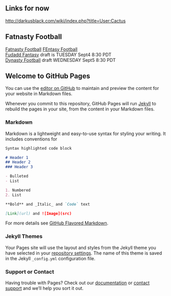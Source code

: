 ## Links for now

http://darkusblack.com/wiki/index.php?title=User:Cactus


## Fatnasty Football

[Fatnasty Football](http://games.espn.com/ffl/leagueoffice?leagueId=351425)
[FEntasy Football](https://football.fantasysports.yahoo.com/f1/1373798)  
[Fudadd Fantasy](https://football.fantasysports.yahoo.com/f1/1457403) draft is TUESDAY Sept4 8:30 PDT  
[Dynasty Football](https://www.fleaflicker.com/nfl/leagues/187791) draft WEDNESDAY Sept5 8:30 PDT    


## Welcome to GitHub Pages

You can use the [editor on GitHub](https://github.com/orderbs/orderbs.github.io/edit/master/README.md) to maintain and preview the content for your website in Markdown files.

Whenever you commit to this repository, GitHub Pages will run [Jekyll](https://jekyllrb.com/) to rebuild the pages in your site, from the content in your Markdown files.

### Markdown

Markdown is a lightweight and easy-to-use syntax for styling your writing. It includes conventions for

```markdown
Syntax highlighted code block

# Header 1
## Header 2
### Header 3

- Bulleted
- List

1. Numbered
2. List

**Bold** and _Italic_ and `Code` text

[Link](url) and ![Image](src)
```

For more details see [GitHub Flavored Markdown](https://guides.github.com/features/mastering-markdown/).

### Jekyll Themes

Your Pages site will use the layout and styles from the Jekyll theme you have selected in your [repository settings](https://github.com/orderbs/orderbs.github.io/settings). The name of this theme is saved in the Jekyll `_config.yml` configuration file.

### Support or Contact

Having trouble with Pages? Check out our [documentation](https://help.github.com/categories/github-pages-basics/) or [contact support](https://github.com/contact) and we’ll help you sort it out.
